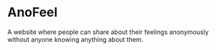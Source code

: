 # AnoFeel
A website where people can share about their feelings anonymously without anyone knowing anything about them.
